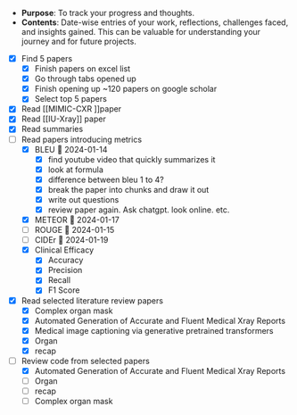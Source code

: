 - **Purpose**: To track your progress and thoughts.
- **Contents**: Date-wise entries of your work, reflections, challenges faced, and insights gained. This can be valuable for understanding your journey and for future projects.


- [x] Find 5 papers
	- [x] Finish papers on excel list
	- [x] Go through tabs opened up
	- [x] Finish opening up ~120 papers on google scholar
	- [x] Select top 5 papers
- [x] Read [[MIMIC-CXR ]]paper
- [x] Read [[IU-Xray]] paper
- [x] Read summaries
- [ ] Read papers introducing metrics
	- [x] BLEU 📅 2024-01-14
		- [x] find youtube video that quickly summarizes it
		- [x] look at formula
		- [x] difference between bleu 1 to 4?
		- [x] break the paper into chunks and draw it out
		- [x] write out questions
		- [x] review paper again. Ask chatgpt. look online. etc.
	- [x] METEOR 📅 2024-01-17
	- [ ] ROUGE 📅 2024-01-15 
	- [ ] CIDEr 📅 2024-01-19
	- [x] Clinical Efficacy
		- [x] Accuracy
		- [x] Precision
		- [x] Recall
		- [x] F1 Score
- [x] Read selected literature review papers
	- [x] Complex organ mask
	- [x] Automated Generation of Accurate and Fluent Medical Xray Reports
	- [x] Medical image captioning via generative pretrained transformers
	- [x] Organ
	- [x] recap
- [ ] Review code from selected papers
	- [x] Automated Generation of Accurate and Fluent Medical Xray Reports
	- [ ] Organ
	- [ ] recap
	- [ ] Complex organ mask